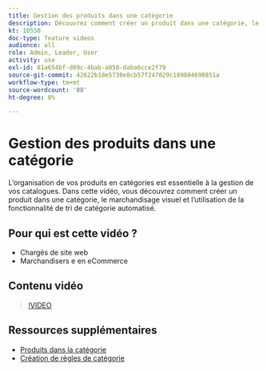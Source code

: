 ```yaml
---
title: Gestion des produits dans une catégorie
description: Découvrez comment créer un produit dans une catégorie, le marchandisage visuel et l’utilisation de la fonctionnalité de tri des catégories automatisé.
kt: 10550
doc-type: feature videos
audience: all
role: Admin, Leader, User
activity: use
exl-id: 81a654bf-d09c-4bab-a050-daba6cce2f79
source-git-commit: 42622b18e5738e8cb57f247029c189884698851a
workflow-type: tm+mt
source-wordcount: '88'
ht-degree: 0%

---
```


# Gestion des produits dans une catégorie

L’organisation de vos produits en catégories est essentielle à la gestion de vos catalogues. Dans cette vidéo, vous découvrez comment créer un produit dans une catégorie, le marchandisage visuel et l’utilisation de la fonctionnalité de tri de catégorie automatisé.

## Pour qui est cette vidéo ?

- Chargés de site web
- Marchandisers e en eCommerce

## Contenu vidéo

>[!VIDEO](https://video.tv.adobe.com/v/343747?quality=12&learn=on)

## Ressources supplémentaires

- [Produits dans la catégorie](https://docs.magento.com/user-guide/catalog/categories-category-products.html)
- [Création de règles de catégorie](https://docs.magento.com/user-guide/catalog/category-product-rules.html)

